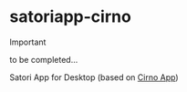 # satoriapp-cirno

> [!IMPORTANT]
> to be completed...

Satori App for Desktop (based on [Cirno App](https://github.com/cirno-app/cirno))
